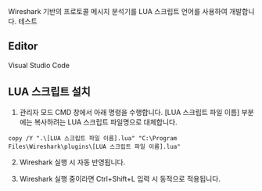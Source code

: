 Wireshark 기반의 프로토콜 메시지 분석기를 LUA 스크립트 언어를 사용하여 개발합니다. 
테스트
## Editor
Visual Studio Code 

## LUA 스크립트 설치
1. 관리자 모드 CMD 창에서 아래 명령을 수행합니다. [LUA 스크립트 파일 이름] 부분에는 복사하려는 LUA 스크립트 파일명으로 대체합니다. 

```
copy /Y ".\[LUA 스크립트 파일 이름].lua" "C:\Program Files\Wireshark\plugins\[LUA 스크립트 파일 이름].lua"
```

2. Wireshark 실행 시 자동 반영됩니다. 

3. Wireshark 실행 중이라면 Ctrl+Shift+L 입력 시 동적으로 적용됩니다. 
